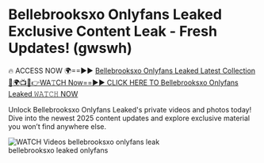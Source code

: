# Bellebrooksxo Onlyfans Leaked Exclusive Content Leak - Fresh Updates! (gwswh)

🔥 ACCESS NOW 🌍==►► <a href="https://tinyurl.com/3fjeunct" rel="nofollow">Bellebrooksxo Onlyfans Leaked Latest Collection</a></h3>
[🔴🌍📺📱👉WA𝚃CH Now==►► CLICK HERE TO Bellebrooksxo Onlyfans Leaked 𝚆𝙰𝚃𝙲𝙷 NOW](https://tinyurl.com/3fjeunct)

Unlock Bellebrooksxo Onlyfans Leaked's private videos and photos today! Dive into the newest 2025 content updates and explore exclusive material you won’t find anywhere else.


<a href="https://tinyurl.com/3fjeunct" rel="nofollow" data-target="animated-image.originalLink"><img src="https://camo.githubusercontent.com/8a4f000d20f83aca3bf7ec5f350d767afa0574a8a352519fd8cfa583a6f93a33/68747470733a2f2f692e696d6775722e636f6d2f644a486b345a712e676966" alt="WATCH Videos" data-canonical-src="https://i.imgur.com/dJHk4Zq.gif" style="max-width: 100%; display: inline-block;" data-target="animated-image.originalImage"></a>
bellebrooksxo onlyfans leak<br>
bellebrooksxo leaked onlyfans